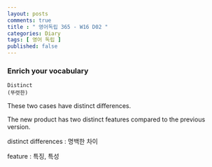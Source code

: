 ```yaml
---
layout: posts
comments: true
title : " 영어독립 365 - W16 D02 "
categories: Diary
tags: [ 영어 독립 ]
published: false
---
```


### Enrich your vocabulary

```
Distinct
(뚜렷한)
```

These two cases have distinct differences.

The new product has two distinct features compared to the previous version.

distinct differences
 : 명백한 차이

feature
 : 특징, 특성
